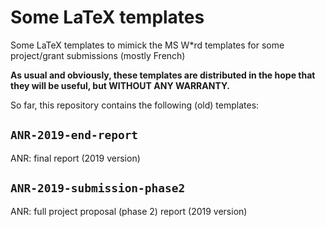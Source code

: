 # Some LaTeX templates
Some LaTeX templates to mimick the MS W*rd templates for some project/grant submissions (mostly French)


**As usual and obviously, these templates are distributed in the hope that they will be useful, but WITHOUT ANY WARRANTY.**

So far, this repository contains the following (old) templates:

## `ANR-2019-end-report`
ANR: final report (2019 version)

## `ANR-2019-submission-phase2`
ANR: full project proposal (phase 2) report (2019 version)




